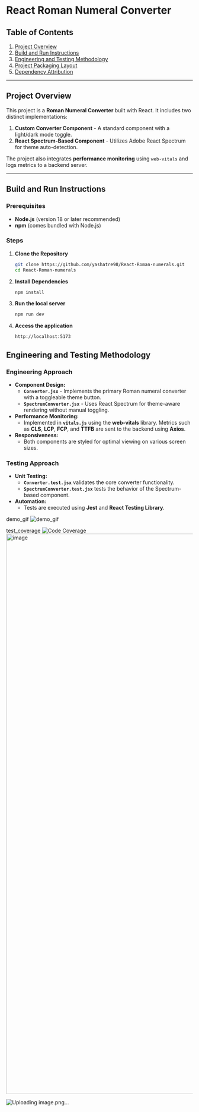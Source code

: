 # React Roman Numeral Converter

## Table of Contents
1. [Project Overview](#project-overview)  
2. [Build and Run Instructions](#build-and-run-instructions)  
3. [Engineering and Testing Methodology](#engineering-and-testing-methodology)  
4. [Project Packaging Layout](#project-packaging-layout)  
5. [Dependency Attribution](#dependency-attribution)  

---

## Project Overview

This project is a **Roman Numeral Converter** built with React. It includes two distinct implementations:  
1. **Custom Converter Component** - A standard component with a light/dark mode toggle.  
2. **React Spectrum-Based Component** - Utilizes Adobe React Spectrum for theme auto-detection.  

The project also integrates **performance monitoring** using `web-vitals` and logs metrics to a backend server.

---

## Build and Run Instructions

### Prerequisites
- **Node.js** (version 18 or later recommended)  
- **npm** (comes bundled with Node.js)  

### Steps
1. **Clone the Repository**  
   ```bash
   git clone https://github.com/yashatre98/React-Roman-numerals.git
   cd React-Roman-numerals
2. **Install Dependencies**  
   ```bash
   npm install
3. **Run the local server**  
   ```bash
   npm run dev
3. **Access the application**  
   ```Open your browser and navigate to:
   http://localhost:5173

## Engineering and Testing Methodology

### Engineering Approach
- **Component Design:**
  - **`Converter.jsx`** - Implements the primary Roman numeral converter with a toggleable theme button.
  - **`SpectrumConverter.jsx`** - Uses React Spectrum for theme-aware rendering without manual toggling.
- **Performance Monitoring:**
  - Implemented in **`vitals.js`** using the **web-vitals** library. Metrics such as **CLS**, **LCP**, **FCP**, and **TTFB** are sent to the backend using **Axios**.
- **Responsiveness:**
  - Both components are styled for optimal viewing on various screen sizes.

### Testing Approach
- **Unit Testing:**
  - **`Converter.test.jsx`** validates the core converter functionality.
  - **`SpectrumConverter.test.jsx`** tests the behavior of the Spectrum-based component.
- **Automation:**
  - Tests are executed using **Jest** and **React Testing Library**.

demo_gif
![demo_gif](https://github.com/user-attachments/assets/13b73eba-5787-4542-84f1-6c1a3ef7a6df)

test_coverage
![Code Coverage](https://github.com/user-attachments/assets/dfe22890-55b6-44d7-83bb-b2b8993b5258)
<img width="1509" alt="image" src="https://github.com/user-attachments/assets/3f3d7d19-9071-4765-8f86-161d4ef15d5f" />

![Uploading image.png…]()

